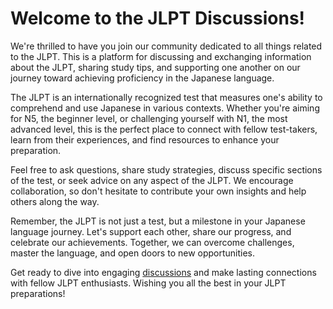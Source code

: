 # Welcome to the JLPT Discussions!

We're thrilled to have you join our community dedicated to all things related to the JLPT. This is a platform for discussing and exchanging information about the JLPT, sharing study tips, and supporting one another on our journey toward achieving proficiency in the Japanese language.

The JLPT is an internationally recognized test that measures one's ability to comprehend and use Japanese in various contexts. Whether you're aiming for N5, the beginner level, or challenging yourself with N1, the most advanced level, this is the perfect place to connect with fellow test-takers, learn from their experiences, and find resources to enhance your preparation.

Feel free to ask questions, share study strategies, discuss specific sections of the test, or seek advice on any aspect of the JLPT. We encourage collaboration, so don't hesitate to contribute your own insights and help others along the way.

Remember, the JLPT is not just a test, but a milestone in your Japanese language journey. Let's support each other, share our progress, and celebrate our achievements. Together, we can overcome challenges, master the language, and open doors to new opportunities.

Get ready to dive into engaging [discussions](https://github.com/ojlpt/discussions/discussions) and make lasting connections with fellow JLPT enthusiasts. Wishing you all the best in your JLPT preparations!
